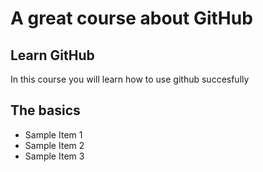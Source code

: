 # A great course about GitHub

## Learn GitHub
In this course you will learn how to use github succesfully

## The basics
- Sample Item 1
- Sample Item 2
- Sample Item 3
